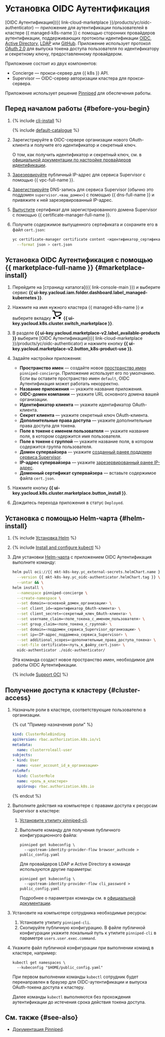 # Установка OIDC Аутентификация


[OIDC Аутентификация]({{ link-cloud-marketplace }}/products/yc/oidc-authenticator) — приложение для аутентификации пользователей в кластере {{ managed-k8s-name }} с помощью сторонних провайдеров аутентификации, поддерживающих протоколы идентификации [OIDC](https://openid.net/specs/openid-connect-core-1_0.html), [Active Directory](https://docs.microsoft.com/windows-server/identity/ad-ds/active-directory-domain-services), [LDAP](https://ru.wikipedia.org/wiki/LDAP) или [GitHub](https://github.com/). Приложение использует протокол [OAuth 2.0](https://oauth.net/2/) для выпуска токена доступа пользователя по идентификатору и секретному ключу, предоставленному провайдером.

Приложение состоит из двух компонентов:

* Concierge — прокси-сервер для {{ k8s }} API.
* Supervisor — OIDC-сервер авторизации кластера для прокси-сервера.

Приложение использует решение [Pinniped](https://pinniped.dev) для обеспечения работы.

## Перед началом работы {#before-you-begin}

1. {% include [cli-install](../../../_includes/cli-install.md) %}

   {% include [default-catalogue](../../../_includes/default-catalogue.md) %}

1. Зарегистрируйте в OIDC-сервере организации нового OAuth-клиента и получите его идентификатор и секретный ключ.

    О том, как получить идентификатор и секретный ключ, см. в [официальной документации по настройке провайдеров идентификации](https://pinniped.dev/docs/howto/supervisor/).

1. [Зарезервируйте](../../../vpc/operations/get-static-ip.md) публичный IP-адрес для сервиса Supervisor с помощью {{ vpc-full-name }}.
1. [Зарегистрируйте](../../../dns/operations/resource-record-create.md) DNS-запись для сервиса Supervisor (обычно это поддомен `supervisor.<ваш_домен>`) с помощью {{ dns-full-name }} и привяжите к ней зарезервированный IP-адрес.
1. [Выпустите](../../../certificate-manager/operations/managed/cert-create.md) сертификат для зарегистрированного домена Supervisor с помощью {{ certificate-manager-full-name }}.
1. Получите содержимое выпущенного сертификата и сохраните его в файл `cert.json`:

   ```bash
   yc certificate-manager certificate content <идентификатор_сертификата> \
     --format json > cert.json
   ```

## Установка OIDC Аутентификация с помощью {{ marketplace-full-name }} {#marketplace-install}

1. Перейдите на [страницу каталога]({{ link-console-main }}) и выберите сервис **{{ ui-key.yacloud.iam.folder.dashboard.label_managed-kubernetes }}**.
1. Нажмите на имя нужного кластера {{ managed-k8s-name }} и выберите вкладку ![image](../../../_assets/console-icons/shopping-cart.svg) **{{ ui-key.yacloud.k8s.cluster.switch_marketplace }}**.
1. В разделе **{{ ui-key.yacloud.marketplace-v2.label_available-products }}** выберите [OIDC Аутентификация]({{ link-cloud-marketplace }}/products/yc/oidc-authenticator) и нажмите кнопку **{{ ui-key.yacloud.marketplace-v2.button_k8s-product-use }}**.
1. Задайте настройки приложения:
    * **Пространство имен** — создайте новое [пространство имен](../../concepts/index.md#namespace) `pinniped-concierge`. Приложение использует его по умолчанию. Если вы оставите пространство имен `default`, OIDC Аутентификация может работать некорректно.
    * **Название приложения** — укажите название приложения.
    * **OIDC-домен компании** — укажите URL основного домена вашей организации.
    * **Идентификатор клиента** — укажите идентификатор OAuth-клиента.
    * **Секрет клиента** — укажите секретный ключ OAuth-клиента.
    * **Дополнительные права доступа** — укажите дополнительные права доступа для токена.
    * **Поле в токене с именем пользователя** — укажите название поля, в котором содержится имя пользователя.
    * **Поле в токене с группой** — укажите название поля, в котором содержится группа пользователя.
    * **Домен супервайзера** — укажите [созданный ранее поддомен сервиса Supervisor](#before-you-begin).
    * **IP-адрес супервайзера** — укажите [зарезервированный ранее IP-адрес](#before-you-begin).
    * **Доменный сертификат супервайзера** — вставьте содержимое файла `cert.json`.

1. Нажмите кнопку **{{ ui-key.yacloud.k8s.cluster.marketplace.button_install }}**.
1. Дождитесь перехода приложения в статус `Deployed`.

## Установка с помощью Helm-чарта {#helm-install}

1. {% include [Установка Helm](../../../_includes/managed-kubernetes/helm-install.md) %}
1. {% include [Install and configure kubectl](../../../_includes/managed-kubernetes/kubectl-install.md) %}
1. Для установки [Helm-чарта](https://helm.sh/docs/topics/charts/) с приложением OIDC Аутентификация выполните команду:

   ```bash
   helm pull oci://{{ mkt-k8s-key.yc_external-secrets.helmChart.name }} \
     --version {{ mkt-k8s-key.yc_oidc-authenticator.helmChart.tag }} \
     --untar && \
   helm install \
     --namespace pinniped-concierge \
     --create-namespace \
     --set domain=<основной_домен_организации> \
     --set client_id=<идентификатор_OAuth-клиента> \
     --set client_secret=<секретный_ключ_OAuth-клиента> \
     --set username_claim=<поле_токена_с_именем_пользователя> \
     --set group_claim=<поле_токена_с_группой> \
     --set domain=<поддомен_сервиса_Supervisor_организации> \
     --set ip=<IP-адрес_поддомена_сервиса_Supervisor> \
     --set additional_scopes=<дополнительные_права_доступа_токена> \
     --set-file certificate=<путь_к_файлу_cert.json> \
     oidc-authenticator ./oidc-authenticator/
   ```

   Эта команда создаст новое пространство имен, необходимое для работы OIDC Аутентификации.

   {% include [Support OCI](../../../_includes/managed-kubernetes/note-helm-experimental-oci.md) %}

## Получение доступа к кластеру {#cluster-access}

1. Назначьте роли в кластере, соответствующие пользователю в организации.

   {% cut "Пример назначения роли" %}

   ```yaml
   kind: ClusterRoleBinding
   apiVersion: rbac.authorization.k8s.io/v1
   metadata:
     name: clusterroleall-user
   subjects:
   - kind: User
     name: <user_account_id_в_организации>
   roleRef:
     kind: ClusterRole
     name: <роль_в_кластере>
     apiGroup: rbac.authorization.k8s.io
   ```

   {% endcut %}

1. Выполните действия на компьютере с правами доступа к ресурсам Supervisor в кластере:

    1. [Установите утилиту pinniped-cli](https://pinniped.dev/docs/howto/install-cli/).
    1. Выполните команду для получения публичного конфигурационного файла:

       ```shell
       pinniped get kubeconfig \
         --upstream-identity-provider-flow browser_authcode > public_config.yaml
       ```

       Для провайдеров LDAP и Active Directory в команде используются другие параметры:

       ```shell
       pinniped get kubeconfig \
         --upstream-identity-provider-flow cli_password > public_config.yaml 
       ```

       Подробнее о параметрах команды см. в [официальной документации](https://pinniped.dev/docs/howto/login/).

1. Установите на компьютере сотрудника необходимые ресурсы:

   1. Установите утилиту `pinniped-cli`.
   1. Скопируйте публичную конфигурацию. В файле публичной конфигурации укажите локальный путь к утилите `pinniped-cli` в параметре `users.user.exec.command`.

1. Укажите файл публичной конфигурации при выполнении команд в кластере, например:

   ```shell
   kubectl get namespaces \
     --kubeconfig "$HOME/public_config.yaml"
   ```

   При первом выполнении команды `kubectl` сотрудник будет перенаправлен в браузер для OIDC-аутентификации и выпуска OAuth-токена доступа к кластеру.

   Далее команды `kubectl` выполняются без прохождения аутентификации до истечения срока действия токена доступа.

## См. также {#see-also}

* [Документация Pinniped](https://pinniped.dev/docs/).
